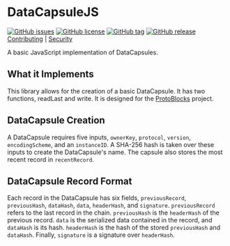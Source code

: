 # DataCapsuleJS
[![GitHub issues](https://img.shields.io/github/issues/GlobalDataPlane/DataCapsuleJS)](https://github.com/GlobalDataPlane/DataCapsuleJS/issues)
[![GitHub license](https://img.shields.io/github/license/GlobalDataPlane/DataCapsuleJS)](https://github.com/GlobalDataPlane/DataCapsuleJS/blob/master/LICENSE)
[![GitHub tag](https://img.shields.io/github/tag/GlobalDataPlane/DataCapsuleJS.svg)](https://github.com/GlobalDataPlane/DataCapsuleJS/tags)
[![GitHub release](https://img.shields.io/github/release/GlobalDataPlane/DataCapsuleJS.svg)](https://github.com/GlobalDataPlane/DataCapsuleJS/releases)
[Contributing](https://github.com/GlobalDataPlane/DataCapsuleJS/blob/master/CONTRIBUTING.md) |
[Security](https://github.com/GlobalDataPlane/DataCapsuleJS/blob/master/SECURITY.md)

A basic JavaScript implementation of DataCapsules.

## What it Implements

This library allows for the creation of a basic DataCapsule.  It has two functions, readLast and write.  It is designed for the [ProtoBlocks](https://github.com/ProtoBlocks/ProtoBlocks) project.

## DataCapsule Creation

A DataCapsule requires five inputs, `ownerKey`, `protocol`, `version`, `encodingScheme`, and an `instanceID`.  A SHA-256 hash is taken over these inputs to create the DataCapsule's name.  The capsule also stores the most recent record in `recentRecord`.

## DataCapsule Record Format

Each record in the DataCapsule has six fields, `previousRecord`, `previousHash`, `dataHash`, `data`, `headerHash`, and `signature`.  `previousRecord` refers to the last record in the chain.  `previousHash` is the `headerHash` of the previous record.  `data` is the serialized data contained in the record, and `dataHash` is its hash.  `headerHash` is the hash of the stored `previousHash` and `dataHash`.  Finally, `signature` is a signature over `headerHash`.  
